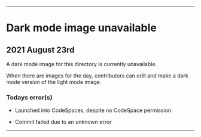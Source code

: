 
***

# Dark mode image unavailable

## 2021 August 23rd

A dark mode image for this directory is currently unavailable.

When there are images for the day, contributors can edit and make a dark mode version of the light mode image.

### Todays error(s)

* Launched into CodeSpaces, despite no CodeSpace permission

* Commit failed due to an unknown error

<!--* Severe graphical bug in dropdown. !-->

<!--* Discussion failed to create "due to not being in a category" despite being in the 'announcements' category!-->

***
